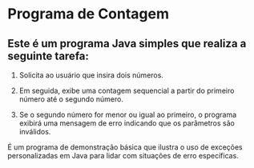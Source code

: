 # Programa de Contagem
## Este é um programa Java simples que realiza a seguinte tarefa:

1. Solicita ao usuário que insira dois números.

2. Em seguida, exibe uma contagem sequencial a partir do primeiro número até o segundo número.

3. Se o segundo número for menor ou igual ao primeiro, o programa exibirá uma mensagem de erro indicando que os parâmetros são inválidos.

É um programa de demonstração básica que ilustra o uso de exceções personalizadas em Java para lidar com situações de erro específicas.
